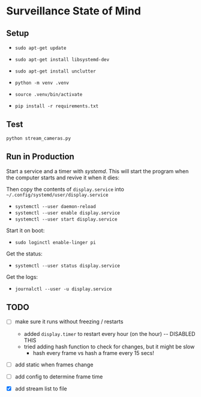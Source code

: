 # Surveillance State of Mind


## Setup

- `sudo apt-get update`
- `sudo apt-get install libsystemd-dev`
- `sudo apt-get install unclutter`

- `python -m venv .venv`
- `source .venv/bin/activate`
- `pip install -r requirements.txt`


## Test

`python stream_cameras.py`


## Run in Production

Start a service and a timer with *systemd*. This will start the program when the computer starts and revive it when it dies:

<!-- - `mkdir -p ~/.config/systemd/user`

Add a timer to restart systemd every 1 hour. Copy the contents of `display.timer` to `~/.config/systemd/user/display.timer`, then:

- `systemctl --user daemon-reload`
- `systemctl --user enable display.timer`
- `systemctl --user start display.timer` -->

Then copy the contents of `display.service` into `~/.config/systemd/user/display.service`

- `systemctl --user daemon-reload`
- `systemctl --user enable display.service`
- `systemctl --user start display.service`

Start it on boot:
- `sudo loginctl enable-linger pi`

Get the status:
- `systemctl --user status display.service`

Get the logs:
- `journalctl --user -u display.service`


## TODO

- [ ] make sure it runs without freezing / restarts
    - added `display.timer` to restart every hour (on the hour) -- DISABLED THIS
    - tried adding hash function to check for changes, but it might be slow
        - hash every frame vs hash a frame every 15 secs!


- [ ] add static when frames change
- [ ] add config to determine frame time
- [X] add stream list to file
